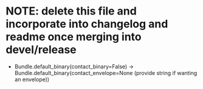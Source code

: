  # NOTE: delete this file and incorporate into changelog and readme once merging into devel/release

 * Bundle.default_binary(contact_binary=False) -> Bundle.default_binary(contact_envelope=None (provide string if wanting an envelope))
